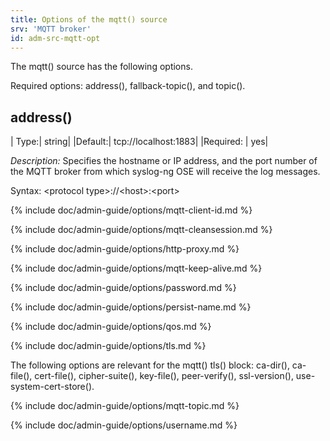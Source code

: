 ```yaml
---
title: Options of the mqtt() source
srv: 'MQTT broker'
id: adm-src-mqtt-opt
---
```


The mqtt() source has the following options.

Required options: address(), fallback-topic(), and topic().

## address()

|  Type:|       string|
  |Default:|    tcp://localhost:1883|
|Required: |  yes|

*Description:* Specifies the hostname or IP address, and the port number
of the MQTT broker from which syslog-ng OSE will receive the log messages.

Syntax: \<protocol type\>://\<host\>:\<port\>

{% include doc/admin-guide/options/mqtt-client-id.md %}

{% include doc/admin-guide/options/mqtt-cleansession.md %}

{% include doc/admin-guide/options/http-proxy.md %}

{% include doc/admin-guide/options/mqtt-keep-alive.md %}

{% include doc/admin-guide/options/password.md %}

{% include doc/admin-guide/options/persist-name.md %}

{% include doc/admin-guide/options/qos.md %}

{% include doc/admin-guide/options/tls.md %}

The following options are relevant for the mqtt() tls() block: ca-dir(),
ca-file(), cert-file(), cipher-suite(), key-file(), peer-verify(),
ssl-version(), use-system-cert-store().

{% include doc/admin-guide/options/mqtt-topic.md %}

{% include doc/admin-guide/options/username.md %}
